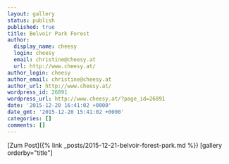 ```yaml
---
layout: gallery
status: publish
published: true
title: Belvoir Park Forest
author:
  display_name: cheesy
  login: cheesy
  email: christine@cheesy.at
  url: http://www.cheesy.at/
author_login: cheesy
author_email: christine@cheesy.at
author_url: http://www.cheesy.at/
wordpress_id: 26891
wordpress_url: http://www.cheesy.at/?page_id=26891
date: '2015-12-20 16:41:02 +0000'
date_gmt: '2015-12-20 15:41:02 +0000'
categories: []
comments: []
---
```


[Zum Post]({% link _posts/2015-12-21-belvoir-forest-park.md %})
[gallery orderby="title"]
